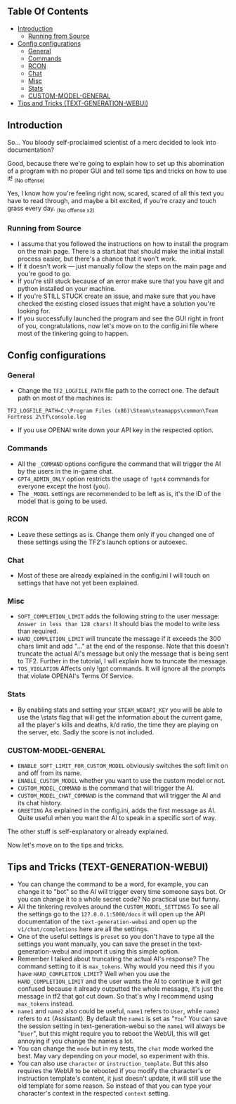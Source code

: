 ## Table Of Contents

- [Introduction](#Introduction)
  - [Running from Source](#running-from-source)
- [Config configurations](#Config-configurations)
  - [General](#General)
  - [Commands](#Commands)
  - [RCON](#RCON)
  - [Chat](#Chat)
  - [Misc](#Misc)
  - [Stats](#Stats)
  - [CUSTOM-MODEL-GENERAL](#CUSTOM-MODEL-GENERAL)
 - [Tips and Tricks (TEXT-GENERATION-WEBUI)](#Tips-and-Tricks-TEXT-GENERATION-WEBUI)

## Introduction 

So... You bloody self-proclaimed scientist of a merc decided to look into documentation?

Good, because there we're going to explain how to set up this abomination of a program with no proper GUI and tell some tips and tricks on how to use it! <sub>(No offense)</sub>

Yes, I know how you're feeling right now, scared, scared of all this text you have to read through, and maybe a bit excited, if you're crazy and touch grass every day. <sub>(No offense x2)</sub>

### Running from Source

- I assume that you followed the instructions on how to install the program on the main page. There is a start.bat that should make the initial install process easier, but there's a chance that it won't work.
- If it doesn't work — just manually follow the steps on the main page and you're good to go.
- If you're still stuck because of an error make sure that you have git and python installed on your machine.
- If you're STILL STUCK create an issue, and make sure that you have checked the existing closed issues that might have a solution you're looking for.
- If you successfully launched the program and see the GUI right in front of you, congratulations, now let's move on to the config.ini file where most of the tinkering going to happen.

## Config configurations

### General

- Change the `TF2_LOGFILE_PATH` file path to the correct one. The default path on most of the machines is:
```
TF2_LOGFILE_PATH=C:\Program Files (x86)\Steam\steamapps\common\Team Fortress 2\tf\console.log
```
- If you use OPENAI write down your API key in the respected option.

### Commands

- All the `_COMMAND` options configure the command that will trigger the AI by the users in the in-game chat.
- `GPT4_ADMIN_ONLY` option restricts the usage of `!gpt4` commands for everyone except the host (you).
- The `_MODEL` settings are recommended to be left as is, it's the ID of the model that is going to be used.

### RCON

- Leave these settings as is. Change them only if you changed one of these settings using the TF2's launch options or autoexec.

### Chat

- Most of these are already explained in the config.ini I will touch on settings that have not yet been explained.

### Misc

- `SOFT_COMPLETION_LIMIT` adds the following string to the user message: `Answer in less than 128 chars!` It should bias the model to write less than required.
- `HARD_COMPLETION_LIMIT` will truncate the message if it exceeds the 300 chars limit and add "..." at the end of the response. Note that this doesn't truncate the actual AI's message but only the message that is being sent to TF2. Further in the tutorial, I will explain how to truncate the message.
- `TOS_VIOLATION` Affects only !gpt commands. It will ignore all the prompts that violate OPENAI's Terms Of Service.

### Stats

- By enabling stats and setting your `STEAM_WEBAPI_KEY` you will be able to use the \stats flag that will get the information about the current game, all the player's kills and deaths, k/d ratio, the time they are playing on the server, etc. Sadly the score is not included.

### CUSTOM-MODEL-GENERAL

- `ENABLE_SOFT_LIMIT_FOR_CUSTOM_MODEL` obviously switches the soft limit on and off from its name.
- `ENABLE_CUSTOM_MODEL` whether you want to use the custom model or not.
- `CUSTOM_MODEL_COMMAND` is the command that will trigger the AI.
- `CUSTOM_MODEL_CHAT_COMMAND` is the command that will trigger the AI and its chat history.
- `GREETING` As explained in the config.ini, adds the first message as AI. Quite useful when you want the AI to speak in a specific sort of way.

The other stuff is self-explanatory or already explained.

Now let's move on to the tips and tricks.

## Tips and Tricks (TEXT-GENERATION-WEBUI)

- You can change the command to be a word, for example, you can change it to "bot" so the AI will trigger every time someone says bot. Or you can change it to a whole secret code? No practical use but funny.
- All the tinkering revolves around the `CUSTOM_MODEL_SETTINGS` To see all the settings go to the `127.0.0.1:5000/docs` it will open up the API documentation of the `text-generation-webui` and open up the `v1/chat/completions` here are all the settings.
- One of the useful settings is `preset` so you don't have to type all the settings you want manually, you can save the preset in the text-generation-webui and import it using this simple option.
- Remember I talked about truncating the actual AI's response? The command setting to it is `max_tokens`. Why would you need this if you have `HARD_COMPLETION_LIMIT`? Well when you use the `HARD_COMPLETION_LIMIT` and the user wants the AI to continue it will get confused because it already outputted the whole message, it's just the message in tf2 that got cut down. So that's why I recommend using `max_tokens` instead.
- `name1` and `name2` also could be useful, `name1` refers to `User`, while `name2` refers to `AI` (Assistant). By default the `name1` is set as "`You`" You can save the session setting in text-generation-webui so the `name1` will always be "`User`", but this might require you to reboot the WebUI, this will get annoying if you change the names a lot.
- You can change the `mode` but in my tests, the `chat` mode worked the best. May vary depending on your model, so experiment with this.
- You can also use `character` or `instruction_template`. But this also requires the WebUI to be rebooted if you modify the character's or instruction template's content, it just doesn't update, it will still use the old template for some reason. So instead of that you can type your character's context in the respected `context` setting.
